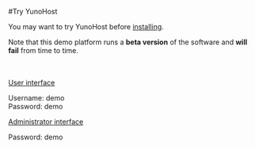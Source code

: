 #Try YunoHost

You may want to try YunoHost before [installing](/install). 

Note that this demo platform runs a **beta version** of the software and **will fail** from time to time.

<br />
<br />

  <div class="row text-center">
    <div class="col-md-6">
      <a href="https://demo.yunohost.org/" target="_blank" class="btn btn-success btn-lg"><span class="glyphicon glyphicon-user"></span> User interface</a>
      <p class="text-muted">Username: demo<br>Password: demo</p>
    </div>
    <div class="col-md-5">
      <a href="https://demo.yunohost.org/yunohost/admin" target="_blank" class="btn btn-primary btn-lg"><span class="glyphicon glyphicon-lock"></span> Administrator interface</a>
      <p class="text-muted">Password: demo</p>
    </div>
  </div>
